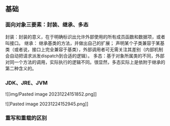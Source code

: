
## 基础

### 面向对象三要素：封装、继承、多态

封装：封装的意义，在于明确标识出允许外部使用的所有成员函数和数据项，或者叫接口。 继承： 继承基类的方法，并做出自己的扩展； 声明某个子类兼容于某基类（或者说，接口上完全兼容于基类），外部调用者可无需关注其差别（内部机制会自动把请求派发dispatch到合适的逻辑）。 多态：基于对象所属类的不同，外部对同一个方法的调用，实际执行的逻辑不同。很显然，多态实际上是依附于继承的第二种含义的。

### JDK、JRE、JVM


![[img/Pasted image 20231224151852.png]]

![[Pasted image 20231224152945.png]]

### 重写和重载的区别
